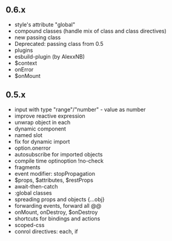 
## 0.6.x

* style's attribute "global"
* compound classes (handle mix of class and class directives)
* new passing class
* Deprecated: passing class from 0.5
* plugins
* esbuild-plugin (by AlexxNB)
* $context
* onError
* $onMount

## 0.5.x

* input with type "range"/"number" - value as number
* improve reactive expression
* unwrap object in each
* dynamic component
* named slot
* fix for dynamic import
* option.onerror
* autosubscribe for imported objects
* compile time optinoption !no-check
* fragments
* event modifier: stopPropagation
* $props, $attributes, $restProps
* await-then-catch
* :global classes
* spreading props and objects {...obj}
* forwarding events, forward all @@
* onMount, onDestroy, $onDestroy
* shortcuts for bindings and actions
* scoped-css
* conrol directives: each, if
